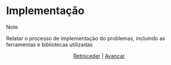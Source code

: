 # Implementação

>[!NOTE] 
 Relatar o processo de implementação do problemas, incluindo as
 ferramentas e bibliotecas utilizadas
>

<div align="center">

[Retroceder](analise.md) | [Avançar](projeto.md)

</div>

